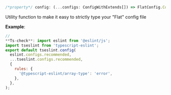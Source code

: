 ```ts
/*property*/ config: (...configs: ConfigWithExtends[]) => FlatConfig.ConfigArray
```

Utility function to make it easy to strictly type your "Flat" config file

**Example**:
```js
//
**Ts-check**: import eslint from '@eslint/js';
import tseslint from 'typescript-eslint';
export default tseslint.config(
  eslint.configs.recommended,
  ...tseslint.configs.recommended,
  {
    rules: {
      '@typescript-eslint/array-type': 'error',
    },
  },
);
```
